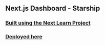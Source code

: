 ## Next.js Dashboard - Starship

### [Built using the Next Learn Project](https://nextjs.org/learn)

### [Deployed here](https://nextjs-dashboard-one-peach-12.vercel.app/)

